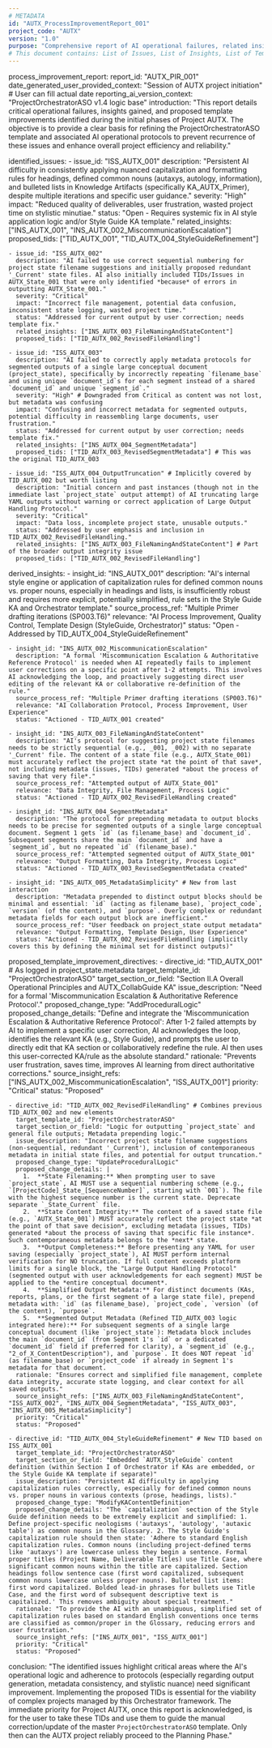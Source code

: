 ```yaml
---
# METADATA
id: "AUTX_ProcessImprovementReport_001"
project_code: "AUTX"
version: "1.0"
purpose: "Comprehensive report of AI operational failures, related insights, and proposed Template Improvement Directives (TIDs) identified during the AUTX project initiation phase, for the purpose of correcting core ProjectOrchestratorASO and related templates."
# This document contains: List of Issues, List of Insights, List of Template Improvement Directives
---
```

process_improvement_report:
  report_id: "AUTX_PIR_001"
  date_generated_user_provided_context: "Session of AUTX project initiation" # User can fill actual date
  reporting_ai_version_context: "ProjectOrchestratorASO v1.4 logic base"
  introduction: "This report details critical operational failures, insights gained, and proposed template improvements identified during the initial phases of Project AUTX. The objective is to provide a clear basis for refining the ProjectOrchestratorASO template and associated AI operational protocols to prevent recurrence of these issues and enhance overall project efficiency and reliability."

  identified_issues:
    - issue_id: "ISS_AUTX_001"
      description: "Persistent AI difficulty in consistently applying nuanced capitalization and formatting rules for headings, defined common nouns (autaxys, autology, information), and bulleted lists in Knowledge Artifacts (specifically KA_AUTX_Primer), despite multiple iterations and specific user guidance."
      severity: "High"
      impact: "Reduced quality of deliverables, user frustration, wasted project time on stylistic minutiae."
      status: "Open - Requires systemic fix in AI style application logic and/or Style Guide KA template."
      related_insights: ["INS_AUTX_001", "INS_AUTX_002_MiscommunicationEscalation"]
      proposed_tids: ["TID_AUTX_001", "TID_AUTX_004_StyleGuideRefinement"]

    - issue_id: "ISS_AUTX_002"
      description: "AI failed to use correct sequential numbering for project state filename suggestions and initially proposed redundant '_Current' state files. AI also initially included TIDs/Issues in AUTX_State_001 that were only identified *because* of errors in outputting AUTX_State_001."
      severity: "Critical"
      impact: "Incorrect file management, potential data confusion, inconsistent state logging, wasted project time."
      status: "Addressed for current output by user correction; needs template fix."
      related_insights: ["INS_AUTX_003_FileNamingAndStateContent"]
      proposed_tids: ["TID_AUTX_002_RevisedFileHandling"]

    - issue_id: "ISS_AUTX_003"
      description: "AI failed to correctly apply metadata protocols for segmented outputs of a single large conceptual document (project_state), specifically by incorrectly repeating `filename_base` and using unique `document_id`s for each segment instead of a shared `document_id` and unique `segment_id`."
      severity: "High" # Downgraded from Critical as content was not lost, but metadata was confusing
      impact: "Confusing and incorrect metadata for segmented outputs, potential difficulty in reassembling large documents, user frustration."
      status: "Addressed for current output by user correction; needs template fix."
      related_insights: ["INS_AUTX_004_SegmentMetadata"]
      proposed_tids: ["TID_AUTX_003_RevisedSegmentMetadata"] # This was the original TID_AUTX_003

    - issue_id: "ISS_AUTX_004_OutputTruncation" # Implicitly covered by TID_AUTX_002 but worth listing
      description: "Initial concern and past instances (though not in the immediate last `project_state` output attempt) of AI truncating large YAML outputs without warning or correct application of Large Output Handling Protocol."
      severity: "Critical"
      impact: "Data loss, incomplete project state, unusable outputs."
      status: "Addressed by user emphasis and inclusion in TID_AUTX_002_RevisedFileHandling."
      related_insights: ["INS_AUTX_003_FileNamingAndStateContent"] # Part of the broader output integrity issue
      proposed_tids: ["TID_AUTX_002_RevisedFileHandling"]

  derived_insights:
    - insight_id: "INS_AUTX_001"
      description: "AI's internal style engine or application of capitalization rules for defined common nouns vs. proper nouns, especially in headings and lists, is insufficiently robust and requires more explicit, potentially simplified, rule sets in the Style Guide KA and Orchestrator template."
      source_process_ref: "Multiple Primer drafting iterations (SP003.T6)"
      relevance: "AI Process Improvement, Quality Control, Template Design (StyleGuide, Orchestrator)"
      status: "Open - Addressed by TID_AUTX_004_StyleGuideRefinement"

    - insight_id: "INS_AUTX_002_MiscommunicationEscalation"
      description: "A formal 'Miscommunication Escalation & Authoritative Reference Protocol' is needed when AI repeatedly fails to implement user corrections on a specific point after 1-2 attempts. This involves AI acknowledging the loop, and proactively suggesting direct user editing of the relevant KA or collaborative re-definition of the rule."
      source_process_ref: "Multiple Primer drafting iterations (SP003.T6)"
      relevance: "AI Collaboration Protocol, Process Improvement, User Experience"
      status: "Actioned - TID_AUTX_001 created"

    - insight_id: "INS_AUTX_003_FileNamingAndStateContent"
      description: "AI's protocol for suggesting project state filenames needs to be strictly sequential (e.g., _001, _002) with no separate '_Current' file. The content of a state file (e.g., AUTX_State_001) must accurately reflect the project state *at the point of that save*, not including metadata (issues, TIDs) generated *about the process of saving that very file*."
      source_process_ref: "Attempted output of AUTX_State_001"
      relevance: "Data Integrity, File Management, Process Logic"
      status: "Actioned - TID_AUTX_002_RevisedFileHandling created"

    - insight_id: "INS_AUTX_004_SegmentMetadata"
      description: "The protocol for prepending metadata to output blocks needs to be precise for segmented outputs of a single large conceptual document. Segment 1 gets `id` (as filename_base) and `document_id`. Subsequent segments share the main `document_id` and have a `segment_id`, but no repeated `id` (filename_base)."
      source_process_ref: "Attempted segmented output of AUTX_State_001"
      relevance: "Output Formatting, Data Integrity, Process Logic"
      status: "Actioned - TID_AUTX_003_RevisedSegmentMetadata created"

    - insight_id: "INS_AUTX_005_MetadataSimplicity" # New from last interaction
      description: "Metadata prepended to distinct output blocks should be minimal and essential: `id` (acting as filename_base), `project_code`, `version` (of the content), and `purpose`. Overly complex or redundant metadata fields for each output block are inefficient."
      source_process_ref: "User feedback on project_state output metadata"
      relevance: "Output Formatting, Template Design, User Experience"
      status: "Actioned - TID_AUTX_002_RevisedFileHandling (implicitly covers this by defining the minimal set for distinct outputs)"


  proposed_template_improvement_directives:
    - directive_id: "TID_AUTX_001" # As logged in project_state.metadata
      target_template_id: "ProjectOrchestratorASO"
      target_section_or_field: "Section II.A Overall Operational Principles and AUTX_CollabGuide KA"
      issue_description: "Need for a formal 'Miscommunication Escalation & Authoritative Reference Protocol'."
      proposed_change_type: "AddProceduralLogic"
      proposed_change_details: "Define and integrate the 'Miscommunication Escalation & Authoritative Reference Protocol': After 1-2 failed attempts by AI to implement a specific user correction, AI acknowledges the loop, identifies the relevant KA (e.g., Style Guide), and prompts the user to directly edit that KA section or collaboratively redefine the rule. AI then uses this user-corrected KA/rule as the absolute standard."
      rationale: "Prevents user frustration, saves time, improves AI learning from direct authoritative corrections."
      source_insight_refs: ["INS_AUTX_002_MiscommunicationEscalation", "ISS_AUTX_001"]
      priority: "Critical"
      status: "Proposed"

    - directive_id: "TID_AUTX_002_RevisedFileHandling" # Combines previous TID_AUTX_002 and new elements
      target_template_id: "ProjectOrchestratorASO"
      target_section_or_field: "Logic for outputting `project_state` and general file outputs; Metadata prepending logic."
      issue_description: "Incorrect project state filename suggestions (non-sequential, redundant '_Current'), inclusion of contemporaneous metadata in initial state files, and potential for output truncation."
      proposed_change_type: "UpdateProceduralLogic"
      proposed_change_details: |
        1.  **State Filenaming:** When prompting user to save `project_state`, AI MUST use a sequential numbering scheme (e.g., `[ProjectCode]_State_[SequenceNumber]`, starting with `001`). The file with the highest sequence number is the current state. Deprecate separate `_State_Current` file.
        2.  **State Content Integrity:** The content of a saved state file (e.g., `AUTX_State_001`) MUST accurately reflect the project state *at the point of that save decision*, excluding metadata (issues, TIDs) generated *about the process of saving that specific file instance*. Such contemporaneous metadata belongs to the *next* state.
        3.  **Output Completeness:** Before presenting any YAML for user saving (especially `project_state`), AI MUST perform internal verification for NO truncation. If full content exceeds platform limits for a single block, the "Large Output Handling Protocol" (segmented output with user acknowledgements for each segment) MUST be applied to the *entire conceptual document*.
        4.  **Simplified Output Metadata:** For distinct documents (KAs, reports, plans, or the first segment of a large state file), prepend metadata with: `id` (as filename_base), `project_code`, `version` (of the content), `purpose`.
        5.  **Segmented Output Metadata (Refined TID_AUTX_003 logic integrated here):** For subsequent segments of a single large conceptual document (like `project_state`): Metadata block includes the main `document_id` (from Segment 1's `id` or a dedicated `document_id` field if preferred for clarity), a `segment_id` (e.g., "2_of_X_ContentDescription"), and `purpose`. It does NOT repeat `id` (as filename_base) or `project_code` if already in Segment 1's metadata for that document.
      rationale: "Ensures correct and simplified file management, complete data integrity, accurate state logging, and clear context for all saved outputs."
      source_insight_refs: ["INS_AUTX_003_FileNamingAndStateContent", "ISS_AUTX_002", "INS_AUTX_004_SegmentMetadata", "ISS_AUTX_003", "INS_AUTX_005_MetadataSimplicity"]
      priority: "Critical"
      status: "Proposed"

    - directive_id: "TID_AUTX_004_StyleGuideRefinement" # New TID based on ISS_AUTX_001
      target_template_id: "ProjectOrchestratorASO"
      target_section_or_field: "Embedded `AUTX_StyleGuide` content definition (within Section I of Orchestrator if KAs are embedded, or the Style Guide KA template if separate)"
      issue_description: "Persistent AI difficulty in applying capitalization rules correctly, especially for defined common nouns vs. proper nouns in various contexts (prose, headings, lists)."
      proposed_change_type: "ModifyKAContentDefinition"
      proposed_change_details: "The `capitalization` section of the Style Guide definition needs to be extremely explicit and simplified: 1. Define project-specific neologisms ('autaxys', 'autology', 'autaxic table') as common nouns in the Glossary. 2. The Style Guide's capitalization rule should then state: 'Adhere to standard English capitalization rules. Common nouns (including project-defined terms like 'autaxys') are lowercase unless they begin a sentence. Formal proper titles (Project Name, Deliverable Titles) use Title Case, where significant common nouns within the title are capitalized. Section headings follow sentence case (first word capitalized, subsequent common nouns lowercase unless proper nouns). Bulleted list items: first word capitalized. Bolded lead-in phrases for bullets use Title Case, and the first word of subsequent descriptive text is capitalized.' This removes ambiguity about special treatment."
      rationale: "To provide the AI with an unambiguous, simplified set of capitalization rules based on standard English conventions once terms are classified as common/proper in the Glossary, reducing errors and user frustration."
      source_insight_refs: ["INS_AUTX_001", "ISS_AUTX_001"]
      priority: "Critical"
      status: "Proposed"

  conclusion: "The identified issues highlight critical areas where the AI's operational logic and adherence to protocols (especially regarding output generation, metadata consistency, and stylistic nuance) need significant improvement. Implementing the proposed TIDs is essential for the viability of complex projects managed by this Orchestrator framework. The immediate priority for Project AUTX, once this report is acknowledged, is for the user to take these TIDs and use them to guide the manual correction/update of the master `ProjectOrchestratorASO` template. Only then can the AUTX project reliably proceed to the Planning Phase."